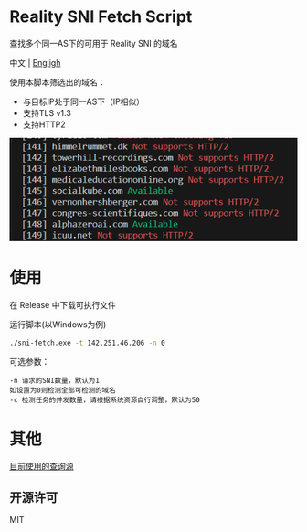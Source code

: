 # Reality SNI Fetch Script

查找多个同一AS下的可用于 Reality SNI 的域名

中文 | [Engligh](/README_EN.md)

使用本脚本筛选出的域名：
- 与目标IP处于同一AS下（IP相似）
- 支持TLS v1.3
- 支持HTTP2

![Screenshot](/screenshots/main.png)

# 使用

在 Release 中下载可执行文件

运行脚本(以Windows为例)

```bash
./sni-fetch.exe -t 142.251.46.206 -n 0
```

可选参数：

```
-n 请求的SNI数量，默认为1
如设置为0则检测全部可检测的域名
-c 检测任务的并发数量，请根据系统资源自行调整，默认为50
```


# 其他

[目前使用的查询源](https://bgp.he.net)

## 开源许可

MIT